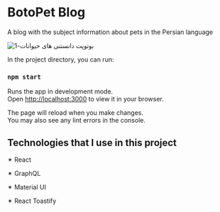 
# BotoPet Blog  

A blog with the subject information about pets in the Persian language

![بوتوپت   دانستنی های حیوانات-1](https://github.com/springtofigh/graphql-blog/assets/90114320/ffbda058-01a1-42c0-a1cf-936e1da025b7)


In the project directory, you can run:

### `npm start`

Runs the app in development mode.\
Open [http://localhost:3000](http://localhost:3000) to view it in your browser.

The page will reload when you make changes.\
You may also see any lint errors in the console.

## Technologies that I use in this project

✴ React

✴ GraphQL

✴ Material UI

✴ React Toastify
